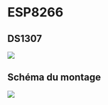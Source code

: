 # ESP8266

## DS1307
![](https://lh5.googleusercontent.com/-tG85y1f6JMA/VPSGa5sKGoI/AAAAAAAADY4/_Gh9N02T0bg/w536-h433-no/DS1307.JPG)


## Schéma du montage

![](https://lh6.googleusercontent.com/-YXWLEu4ON78/VPSGdWp0kDI/AAAAAAAADYg/Pr3ipVQptQM/w952-h812-no/sch%C3%A9ma%2Bdu%2Bcircuit%2BDS1307.JPG)
